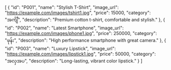 [
  {
    "id": "P001",
    "name": "Stylish T-Shirt",
    "image_url": "https://example.com/images/tshirt1.jpg",
    "price": 15000,
    "category": "အင်္ကျီ",
    "description": "Premium cotton t-shirt, comfortable and stylish."
  },
  {
    "id": "P002",
    "name": "Latest Smartphone",
    "image_url": "https://example.com/images/phone1.jpg",
    "price": 250000,
    "category": "ဖုန်း",
    "description": "High performance smartphone with great camera."
  },
  {
    "id": "P003",
    "name": "Luxury Lipstick",
    "image_url": "https://example.com/images/lipstick1.jpg",
    "price": 50000,
    "category": "အလှအပ",
    "description": "Long-lasting, vibrant color lipstick."
  }
]
